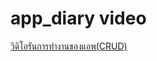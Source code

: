 # app_diary video

[วิดิโอรันการทำงานของแอพ(CRUD)](https://drive.google.com/file/d/1762NkKJ3yK3Psp9uglKBsMdT7LEZFs1m/view?usp=sharing)
